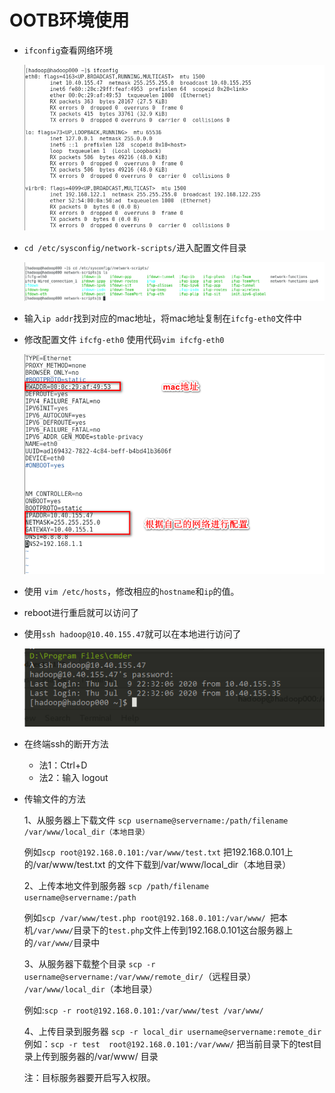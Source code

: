 # OOTB环境使用

- `ifconfig`查看网络环境

  ![image-20200709144022795](../images/image-20200709144022795.png)

- `cd /etc/sysconfig/network-scripts/`进入配置文件目录

  ![image-20200709144210852](../images/image-20200709144210852.png)

- 输入`ip addr`找到对应的mac地址，将mac地址复制在`ifcfg-eth0`文件中

- 修改配置文件 `ifcfg-eth0` 使用代码`vim ifcfg-eth0`

  ![image-20200709144515267](../images/image-20200709144515267.png)

- 使用 `vim /etc/hosts`，修改相应的`hostname`和`ip`的值。

- reboot进行重启就可以访问了

- 使用`ssh hadoop@10.40.155.47`就可以在本地进行访问了

  ![image-20200709145528954](../images/image-20200709145528954.png)

- 在终端ssh的断开方法
  - 法1：Ctrl+D
  - 法2：输入 logout

- 传输文件的方法

  1、从服务器上下载文件
  `scp username@servername:/path/filename /var/www/local_dir（本地目录）`

   例如`scp root@192.168.0.101:/var/www/test.txt` 把192.168.0.101上的/var/www/test.txt 的文件下载到/var/www/local_dir（本地目录）

  

  2、上传本地文件到服务器
  `scp /path/filename username@servername:/path  `

  例如`scp /var/www/test.php root@192.168.0.101:/var/www/ `把本机`/var/www/`目录下的`test.php`文件上传到192.168.0.101这台服务器上的`/var/www/`目录中

   

  3、从服务器下载整个目录
  `scp -r username@servername:/var/www/remote_dir/`（远程目录） `/var/www/local_dir`（本地目录）

  例如:`scp -r root@192.168.0.101:/var/www/test /var/www/  `

  4、上传目录到服务器
  `scp -r local_dir username@servername:remote_dir`
  例如：`scp -r test  root@192.168.0.101:/var/www/`  把当前目录下的test目录上传到服务器的/var/www/ 目录

   

  注：目标服务器要开启写入权限。